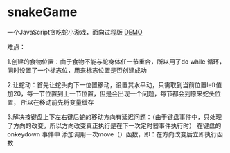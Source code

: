 # snakeGame
一个JavaScript贪吃蛇小游戏，面向过程版
[DEMO](https://dobetterzjl.github.io/snakeGame/贪吃蛇)

难点：

1.创建的食物位置：由于食物不能与蛇身体任一节重合，所以用了do while 循环，同时设置了一个标志位，用来标志位置是否创建成功

2.让蛇动：首先让蛇头向下一位置移动，设置其水平动，只需取到当前位置left值加20，每一节位置到上一节位置，但是会出现一个问题，每节都会到原来蛇头位置，
所以在移动前先将变量缓存

3.解决按键盘上下左右键后蛇的移动方向有延迟问题：（由于键盘事件中，只处理了方向的改变，所以方向改变真正执行是在下一次定时器事件执行时）
在键盘的onkeydown 事件中 添加调用一次move（）函数，即：在方向改变后立即执行函数

